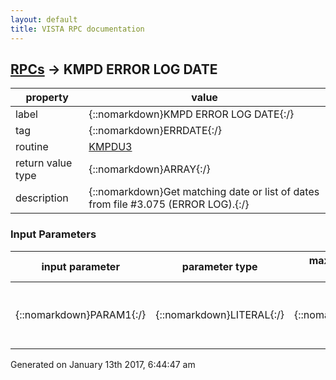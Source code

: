 ```yaml
---
layout: default
title: VISTA RPC documentation
---
```




## [RPCs](TableOfContent.md) &#8594; KMPD ERROR LOG DATE 

 property | value 
--- | --- 
 label | {::nomarkdown}KMPD ERROR LOG DATE{:/}
 tag | {::nomarkdown}ERRDATE{:/}
 routine | [KMPDU3](http://code.osehra.org/dox/Routine_KMPDU3_source.html)
 return value type | {::nomarkdown}ARRAY{:/}
 description | {::nomarkdown}Get matching date or list of dates from file #3.075 (ERROR LOG).{:/}

### Input Parameters

| input parameter | parameter type | maximum data length | required | description | 
| --- | --- | --- | --- | --- | 
| {::nomarkdown}PARAM1{:/} | {::nomarkdown}LITERAL{:/} | {::nomarkdown}30{:/} | {::nomarkdown}true{:/} | {::nomarkdown}Date in internal fileman format or \*\ for all dates in file #3.075 (ERRORLOG).{:/} | 




 Generated on January 13th 2017, 6:44:47 am